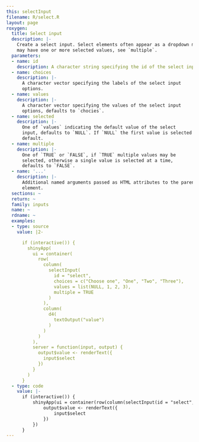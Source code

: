 ```yaml
---
this: selectInput
filename: R/select.R
layout: page
roxygen:
  title: Select input
  description: |-
    Create a select input. Select elements often appear as a dropdown menu and
    may have one or more selected values, see `multiple`.
  parameters:
  - name: id
    description: A character string specifying the id of the select input.
  - name: choices
    description: |-
      A character vector specifying the labels of the select input
      options.
  - name: values
    description: |-
      A character vector specifying the values of the select input
      options, defaults to `chocies`.
  - name: selected
    description: |-
      One of `values` indicating the default value of the select
      input, defaults to `NULL`. If `NULL` the first value is selected by
      default.
  - name: multiple
    description: |-
      One of `TRUE` or `FALSE`, if `TRUE` multiple values may be
      selected, otherwise a single value is selected at a time,
      defaults to `FALSE`.
  - name: '...'
    description: |-
      Additional named arguments passed as HTML attributes to the parent
      element.
  sections: ~
  return: ~
  family: inputs
  name: ~
  rdname: ~
  examples:
  - type: source
    value: |2-

      if (interactive()) {
        shinyApp(
          ui = container(
            row(
              column(
                selectInput(
                  id = "select",
                  choices = c("Choose one", "One", "Two", "Three"),
                  values = list(NULL, 1, 2, 3),
                  multiple = TRUE
                )
              ),
              column(
                d4(
                  textOutput("value")
                )
              )
            )
          ),
          server = function(input, output) {
            output$value <- renderText({
              input$select
            })
          }
        )
      }
  - type: code
    value: |-
      if (interactive()) {
          shinyApp(ui = container(row(column(selectInput(id = "select", choices = c("Choose one", "One", "Two", "Three"), values = list(NULL, 1, 2, 3), multiple = TRUE)), column(d4(textOutput("value"))))), server = function(input, output) {
              output$value <- renderText({
                  input$select
              })
          })
      }
---
```

